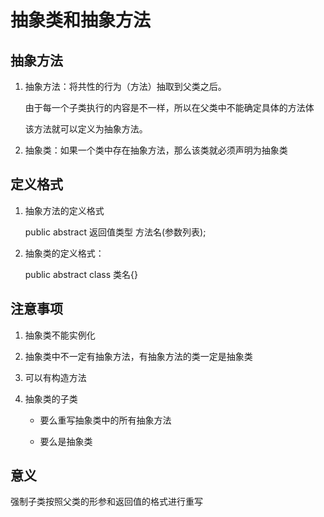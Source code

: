 # 抽象类和抽象方法

## 抽象方法

1. 抽象方法：将共性的行为（方法）抽取到父类之后。

    由于每一个子类执行的内容是不一样，所以在父类中不能确定具体的方法体

    该方法就可以定义为抽象方法。

2. 抽象类：如果一个类中存在抽象方法，那么该类就必须声明为抽象类

## 定义格式

1. 抽象方法的定义格式

    public abstract 返回值类型 方法名(参数列表);

2. 抽象类的定义格式：

    public abstract class 类名{}

## 注意事项

1. 抽象类不能实例化

2. 抽象类中不一定有抽象方法，有抽象方法的类一定是抽象类

3. 可以有构造方法

4. 抽象类的子类

    - 要么重写抽象类中的所有抽象方法

    - 要么是抽象类

## 意义

强制子类按照父类的形参和返回值的格式进行重写






